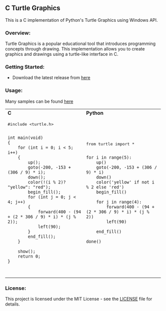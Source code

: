 ## C Turtle Graphics
This is a C implementation of Python's Turtle Graphics using Windows API.

### Overview:
Turtle Graphics is a popular educational tool that introduces programming concepts through drawing. This implementation allows you to create graphics and drawings using a turtle-like interface in C.

### Getting Started:
- Download the latest release from [here](https://github.com/OussamaTeyib/Turtle/releases)

### Usage:
Many samples can be found [here](samples)

<table>
<tr>
    <td><b>C</b></td>
    <td><b>Python</b></td>
</tr>
<td>
  <pre lang = "c">
#include &lt;turtle.h&gt;

    int main(void)
    {
        for (int i = 0; i < 5; i++)
        {
            up();
            goto(-200, -153 + (306 / 9) * i);
            down();
            color(!(i % 2)? "yellow": "red");
            begin_fill();
            for (int j = 0; j < 4; j++)
            {
                forward(400 - (94 + (2 * 306 / 9) * i) * (j % 2));
                left(90);
            } 
            end_fill();
        } 

        show();
        return 0;
    }
</pre>
</td>
<td>
  <pre lang="python">
from turtle import *

    for i in range(5):
    	up()
    	goto(-200, -153 + (306 / 9) * i)
    	down()
    	color('yellow' if not i % 2 else 'red')
    	begin_fill()

    	for j in range(4):
    		forward(400 - (94 + (2 * 306 / 9) * i) * (j % 2))
    		left(90)

    	end_fill()

    done()
</pre>
</td>
</table>

### License:
This project is licensed under the MIT License - see the [LICENSE](LICENSE) file for details.
